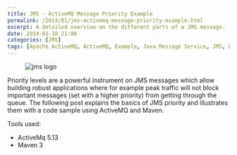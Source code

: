 ```yaml
---
title: JMS - ActiveMQ Message Priority Example
permalink: /2014/01/jms-activemq-message-priority-example.html
excerpt: A detailed overview on the different parts of a JMS message.
date: 2014-01-18 21:00
categories: [JMS]
tags: [Apache ActiveMQ, ActiveMQ, Example, Java Message Service, JMS, Level, Message, Priority, Queue]
---
```


<figure>
    <img src="{{ site.url }}/assets/images/logos/jms-logo.png" alt="jms logo">
</figure>

Priority levels are a powerful instrument on JMS messages which allow building robust applications where for example peak traffic will not block important messages (set with a higher priority) from getting through the queue. The following post explains the basics of JMS priority and illustrates them with a code sample using ActiveMQ and Maven.

Tools used:
* ActiveMq 5.13
* Maven 3






